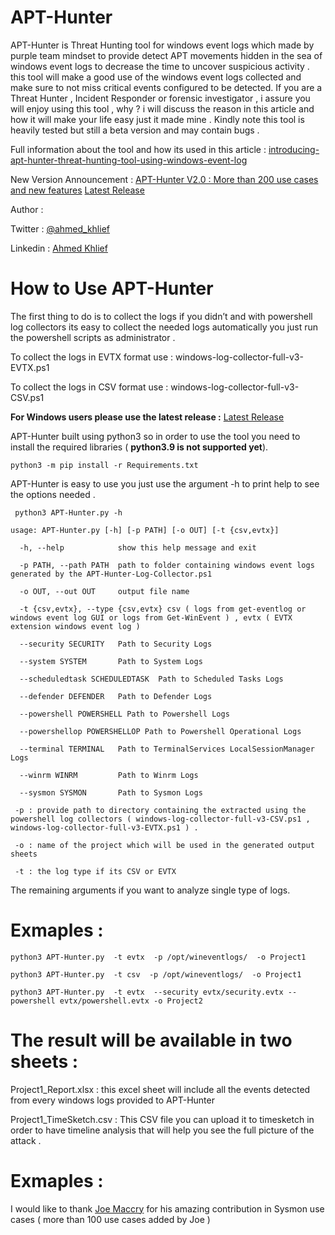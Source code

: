 # APT-Hunter
APT-Hunter is Threat Hunting tool for windows event logs which made by purple team mindset to provide detect APT movements hidden in the sea of windows event logs to decrease the time to uncover suspicious activity . this tool will make a good use of the windows event logs collected and make sure to not miss critical events configured to be detected. If you are a Threat Hunter , Incident Responder or forensic investigator , i assure you will enjoy using this tool , why ? i will discuss the reason in this article and how it will make your life easy just it made mine . Kindly note this tool is heavily tested but still a beta version and may contain bugs .

Full information about the tool and how its used in this article : [introducing-apt-hunter-threat-hunting-tool-using-windows-event-log](https://shells.systems/introducing-apt-hunter-threat-hunting-tool-via-windows-event-log/)

New Version Announcement : [APT-Hunter V2.0 : More than 200 use cases and new features](https://shells.systems/apt-hunter-v2-0-more-than-200-use-cases-and-new-features/)
[Latest Release](https://github.com/ahmedkhlief/APT-Hunter/releases/tag/V2.0-Beta)

Author :

Twitter : [@ahmed_khlief](https://twitter.com/ahmed_khlief)

Linkedin : [Ahmed Khlief](https://www.linkedin.com/in/ahmed-khlief-499321a7)

# How to Use APT-Hunter

The first thing to do is to collect the logs if you didn’t and with powershell log collectors its easy to collect the needed logs automatically you just run the powershell scripts as administrator .

To collect the logs in EVTX format use :
windows-log-collector-full-v3-EVTX.ps1

To collect the logs in CSV format use :
windows-log-collector-full-v3-CSV.ps1

**For Windows users please use the latest release :** [Latest Release](https://github.com/ahmedkhlief/APT-Hunter/releases)

APT-Hunter built using python3 so in order to use the tool you need to install the required libraries ( **python3.9 is not supported yet**).

`python3 -m pip install -r Requirements.txt`

APT-Hunter is easy to use you just use the argument -h to print help to see the options needed .

` python3 APT-Hunter.py -h`

`usage: APT-Hunter.py [-h] [-p PATH] [-o OUT] [-t {csv,evtx}]`


`  -h, --help            show this help message and exit`

`  -p PATH, --path PATH  path to folder containing windows event logs generated by the APT-Hunter-Log-Collector.ps1`

`  -o OUT, --out OUT     output file name`

`  -t {csv,evtx}, --type {csv,evtx} csv ( logs from get-eventlog or windows event log GUI or logs from Get-WinEvent ) , evtx ( EVTX extension windows event log )`

`  --security SECURITY   Path to Security Logs`

`  --system SYSTEM       Path to System Logs`

`  --scheduledtask SCHEDULEDTASK  Path to Scheduled Tasks Logs`

`  --defender DEFENDER   Path to Defender Logs`

`  --powershell POWERSHELL Path to Powershell Logs`

`  --powershellop POWERSHELLOP Path to Powershell Operational Logs`

`  --terminal TERMINAL   Path to TerminalServices LocalSessionManager Logs`

`  --winrm WINRM         Path to Winrm Logs`

`  --sysmon SYSMON       Path to Sysmon Logs`

` -p : provide path to directory containing the extracted using the powershell log collectors ( windows-log-collector-full-v3-CSV.ps1 , windows-log-collector-full-v3-EVTX.ps1 ) .`

` -o : name of the project which will be used in the generated output sheets`

` -t : the log type if its CSV or EVTX`

The remaining arguments if you want to analyze single type of logs.

# Exmaples :

`python3 APT-Hunter.py  -t evtx  -p /opt/wineventlogs/  -o Project1`

`python3 APT-Hunter.py  -t csv  -p /opt/wineventlogs/  -o Project1`

`python3 APT-Hunter.py  -t evtx  --security evtx/security.evtx --powershell evtx/powershell.evtx -o Project2`

# The result will be available in two sheets :

Project1_Report.xlsx : this excel sheet will include all the events detected from every windows logs provided to APT-Hunter

Project1_TimeSketch.csv : This CSV file you can upload it to timesketch in order to have timeline analysis that will help you see the full picture of the attack .

# Exmaples :

I would like to thank [Joe Maccry](https://www.linkedin.com/in/joemccray/) for his amazing contribution in Sysmon use cases ( more than 100 use cases added by Joe )

